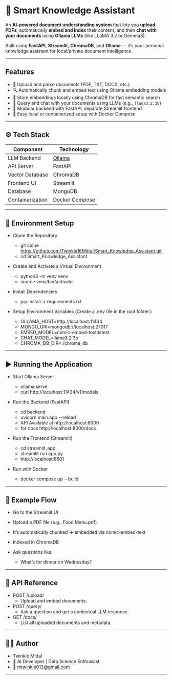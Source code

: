 # 🧠 Smart Knowledge Assistant

An **AI-powered document understanding system** that lets you **upload PDFs**, automatically **embed and index** their content, and then **chat with your documents** using **Ollama LLMs** (like LLaMA 3.2 or Gemma3).  

Built using **FastAPI**, **Streamlit**, **ChromaDB**, and **Ollama** — it’s your personal knowledge assistant for local/private document intelligence.

---

##  Features

- 📄 Upload and parse documents (PDF, TXT, DOCX, etc.)
- 🔍 Automatically chunk and embed text using Ollama embedding models  
- 🧩 Store embeddings locally using ChromaDB for fast semantic search
- 💬 Query and chat with your documents using LLMs (e.g., `llama3.2:3b`)
- 🧱 Modular backend with FastAPI, separate Streamlit frontend
- 🐳 Easy local or containerized setup with Docker Compose

---

## ⚙️ Tech Stack

| Component | Technology |
|------------|-------------|
| LLM Backend | [Ollama](https://ollama.ai) |
| API Server | FastAPI |
| Vector Database | ChromaDB |
| Frontend UI | Streamlit |
| Database | MongoDB |
| Containerization | Docker Compose |

---

## 🧠 Environment Setup

- Clone the Repository
    - git clone https://github.com/Twinkle16Mittal/Smart_Knowledge_Assistant.git
    - cd Smart_Knowledge_Assistant

- Create and Activate a Virtual Environment
    - python3 -m venv venv
    - source venv/bin/activate

- Install Dependencies
    - pip install -r requirements.txt

- Setup Environment Variables (Create a .env file in the root folder:)
    - OLLAMA_HOST=http://localhost:11434
    - MONGO_URI=mongodb://localhost:27017
    - EMBED_MODEL=nomic-embed-text:latest
    - CHAT_MODEL=llama3.2:3b
    - CHROMA_DB_DIR=./chroma_db

---

## ▶️ Running the Application

- Start Ollama Server
    - ollama serve
    - curl http://localhost:11434/v1/models

- Run the Backend (FastAPI)
    - cd backend
    - uvicorn main:app --reload
    - API Available at http://localhost:8000
    - for docs http://localhost:8000/docs

- Run the Frontend (Streamlit)
    - cd streamlit_app
    - streamlit run app.py
    - http://localhost:8501

- Run with Docker
    - docker compose up --build

---

## 🧩 Example Flow
- Go to the Streamlit UI

- Upload a PDF file (e.g., Food Menu.pdf)

- It’s automatically chunked → embedded via nomic-embed-text

- Indexed in ChromaDB

- Ask questions like:
    - What’s for dinner on Wednesday?

---

## 📘 API Reference
- POST /upload/
    - Upload and embed documents.
- POST /query/
    - Ask a question and get a contextual LLM response.
- GET /docs/
    - List all uploaded documents and metadata.

---

## 👩‍💻 Author
- Twinkle Mittal
- 💼 AI Developer | Data Science Enthusiast
- 📧 mtwinkle013@gmail.com

---
